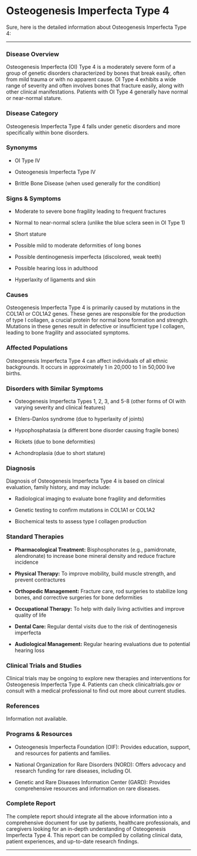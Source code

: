 # Osteogenesis Imperfecta Type 4
Sure, here is the detailed information about Osteogenesis Imperfecta Type 4:

---

### Disease Overview
Osteogenesis Imperfecta (OI) Type 4 is a moderately severe form of a group of genetic disorders characterized by bones that break easily, often from mild trauma or with no apparent cause. OI Type 4 exhibits a wide range of severity and often involves bones that fracture easily, along with other clinical manifestations. Patients with OI Type 4 generally have normal or near-normal stature.

### Disease Category
Osteogenesis Imperfecta Type 4 falls under genetic disorders and more specifically within bone disorders.

### Synonyms
- OI Type IV
- Osteogenesis Imperfecta Type IV
- Brittle Bone Disease (when used generally for the condition)

### Signs & Symptoms
- Moderate to severe bone fragility leading to frequent fractures
- Normal to near-normal sclera (unlike the blue sclera seen in OI Type 1)
- Short stature
- Possible mild to moderate deformities of long bones
- Possible dentinogenesis imperfecta (discolored, weak teeth)
- Possible hearing loss in adulthood
- Hyperlaxity of ligaments and skin

### Causes
Osteogenesis Imperfecta Type 4 is primarily caused by mutations in the COL1A1 or COL1A2 genes. These genes are responsible for the production of type I collagen, a crucial protein for normal bone formation and strength. Mutations in these genes result in defective or insufficient type I collagen, leading to bone fragility and associated symptoms.

### Affected Populations
Osteogenesis Imperfecta Type 4 can affect individuals of all ethnic backgrounds. It occurs in approximately 1 in 20,000 to 1 in 50,000 live births.

### Disorders with Similar Symptoms
- Osteogenesis Imperfecta Types 1, 2, 3, and 5-8 (other forms of OI with varying severity and clinical features)
- Ehlers-Danlos syndrome (due to hyperlaxity of joints)
- Hypophosphatasia (a different bone disorder causing fragile bones)
- Rickets (due to bone deformities)
- Achondroplasia (due to short stature)

### Diagnosis
Diagnosis of Osteogenesis Imperfecta Type 4 is based on clinical evaluation, family history, and may include:
- Radiological imaging to evaluate bone fragility and deformities
- Genetic testing to confirm mutations in COL1A1 or COL1A2
- Biochemical tests to assess type I collagen production

### Standard Therapies
- **Pharmacological Treatment:** Bisphosphonates (e.g., pamidronate, alendronate) to increase bone mineral density and reduce fracture incidence
- **Physical Therapy:** To improve mobility, build muscle strength, and prevent contractures
- **Orthopedic Management:** Fracture care, rod surgeries to stabilize long bones, and corrective surgeries for bone deformities
- **Occupational Therapy:** To help with daily living activities and improve quality of life
- **Dental Care:** Regular dental visits due to the risk of dentinogenesis imperfecta
- **Audiological Management:** Regular hearing evaluations due to potential hearing loss

### Clinical Trials and Studies
Clinical trials may be ongoing to explore new therapies and interventions for Osteogenesis Imperfecta Type 4. Patients can check clinicaltrials.gov or consult with a medical professional to find out more about current studies.

### References
Information not available.

### Programs & Resources
- Osteogenesis Imperfecta Foundation (OIF): Provides education, support, and resources for patients and families.
- National Organization for Rare Disorders (NORD): Offers advocacy and research funding for rare diseases, including OI.
- Genetic and Rare Diseases Information Center (GARD): Provides comprehensive resources and information on rare diseases.

### Complete Report
The complete report should integrate all the above information into a comprehensive document for use by patients, healthcare professionals, and caregivers looking for an in-depth understanding of Osteogenesis Imperfecta Type 4. This report can be compiled by collating clinical data, patient experiences, and up-to-date research findings.

---
